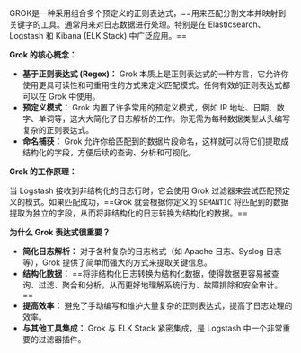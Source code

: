 
GROK是一种采用组合多个预定义的正则表达式，==用来匹配分割文本并映射到关键字的工具。通常用来对日志数据进行处理。特别是在 Elasticsearch、Logstash 和 Kibana (ELK Stack) 中广泛应用。==

**Grok 的核心概念：**

- **基于正则表达式 (Regex)：** Grok 本质上是正则表达式的一种方言，它允许你使用更具可读性和可重用性的方式来定义匹配模式。任何有效的正则表达式都可以在 Grok 中使用。
- **预定义模式：** Grok 内置了许多常用的预定义模式，例如 IP 地址、日期、数字、单词等，这大大简化了日志解析的工作。你无需为每种数据类型从头编写复杂的正则表达式。
- **命名捕获：** Grok 允许你给匹配到的数据片段命名，这样就可以将它们提取成结构化的字段，方便后续的查询、分析和可视化。

**Grok 的工作原理：**

当 Logstash 接收到非结构化的日志行时，它会使用 Grok 过滤器来尝试匹配预定义的模式。如果匹配成功，==Grok 就会根据你定义的 `SEMANTIC` 将匹配到的数据提取为独立的字段，从而将非结构化的日志转换为结构化的数据。==

**为什么 Grok 表达式很重要？**

- **简化日志解析：** 对于各种复杂的日志格式（如 Apache 日志、Syslog 日志等），Grok 提供了简单而强大的方式来提取关键信息。
- **结构化数据：** ==将非结构化日志转换为结构化数据，使得数据更容易被查询、过滤、聚合和分析，从而更好地理解系统行为、故障排除和安全审计。==
- **提高效率：** 避免了手动编写和维护大量复杂的正则表达式，提高了日志处理的效率。
- **与其他工具集成：** Grok 与 ELK Stack 紧密集成，是 Logstash 中一个非常重要的过滤器插件。

